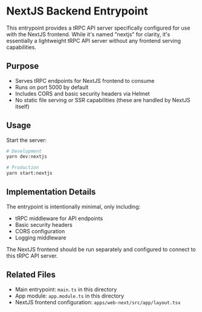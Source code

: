 # NextJS Backend Entrypoint

This entrypoint provides a tRPC API server specifically configured for use with the NextJS frontend. While it's named "nextjs" for clarity, it's essentially a lightweight tRPC API server without any frontend serving capabilities.

## Purpose

- Serves tRPC endpoints for NextJS frontend to consume
- Runs on port 5000 by default
- Includes CORS and basic security headers via Helmet
- No static file serving or SSR capabilities (these are handled by NextJS itself)

## Usage

Start the server:
```bash
# Development
yarn dev:nextjs

# Production
yarn start:nextjs
```

## Implementation Details

The entrypoint is intentionally minimal, only including:
- tRPC middleware for API endpoints
- Basic security headers
- CORS configuration
- Logging middleware

The NextJS frontend should be run separately and configured to connect to this tRPC API server.

## Related Files

- Main entrypoint: `main.ts` in this directory
- App module: `app.module.ts` in this directory
- NextJS frontend configuration: `apps/web-next/src/app/layout.tsx`
